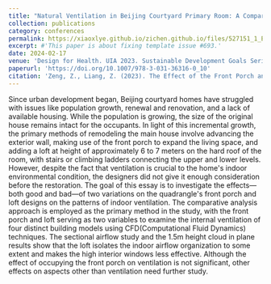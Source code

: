```yaml
---
title: "Natural Ventilation in Beijing Courtyard Primary Room: A Comparison of Isolated and Non-Isolated Buildings"
collection: publications
category: conferences
permalink: https://xiaoxlye.github.io/zichen.github.io/files/527151_1_En_10_Chapter_Author.pdf
excerpt: #'This paper is about fixing template issue #693.'
date: 2024-02-17
venue: 'Design for Health. UIA 2023. Sustainable Development Goals Series. Springer, Cham'
paperurl: 'https://doi.org/10.1007/978-3-031-36316-0_10'
citation: 'Zeng, Z., Liang, Z. (2023). The Effect of the Front Porch and Loft on Natural Ventilation of the Main House in Beijing Courtyard. In: Hasan, A., Benimana, C., Ramsgaard Thomsen, M., Tamke, M. (eds) Design for Health. UIA 2023. Sustainable Development Goals Series. Springer, Cham. https://doi.org/10.1007/978-3-031-36316-0_10'
---
```


Since urban development began, Beijing courtyard homes have struggled with issues like population growth, renewal and renovation, and a lack of available housing. While the population is growing, the size of the original house remains intact for the occupants. In light of this incremental growth, the primary methods of remodeling the main house involve advancing the exterior wall, making use of the front porch to expand the living space, and adding a loft at height of approximately 6 to 7 meters on the hard roof of the room, with stairs or climbing ladders connecting the upper and lower levels. However, despite the fact that ventilation is crucial to the home's indoor environmental condition, the designers did not give it enough consideration before the restoration. The goal of this essay is to investigate the effects—both good and bad—of two variations on the quadrangle's front porch and loft designs on the patterns of indoor ventilation. The comparative analysis approach is employed as the primary method in the study, with the front porch and loft serving as two variables to examine the internal ventilation of four distinct building models using CFD(Computational Fluid Dynamics) techniques. The sectional airflow study and the 1.5m height cloud in plane results show that the loft isolates the indoor airflow organization to some extent and makes the high interior windows less effective. Although the effect of occupying the front porch on ventilation is not significant, other effects on aspects other than ventilation need further study.
